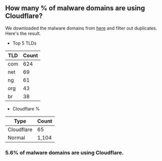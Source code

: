 ## How many % of malware domains are using Cloudflare?


We downloaded the malware domains from [here](https://urlhaus.abuse.ch) and filter out duplicates.
Here's the result.


[//]: # (start replacement)


- Top 5 TLDs

| TLD | Count |
| --- | --- |
| com | 624 |
| net | 69 |
| ng | 61 |
| org | 43 |
| br | 38 |


- Cloudflare %

| Type | Count |
| --- | --- |
| Cloudflare | 65 |
| Normal | 1,104 |


### 5.6% of malware domains are using Cloudflare.